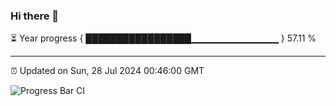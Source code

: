 ### Hi there 👋

⏳ Year progress { █████████████████▁▁▁▁▁▁▁▁▁▁▁▁▁ } 57.11 %

---

⏰ Updated on Sun, 28 Jul 2024 00:46:00 GMT

![Progress Bar CI](https://github.com/Shyam-Makwana/GitHub-Actions-Demo/workflows/Progress%20Bar%20CI/badge.svg)
